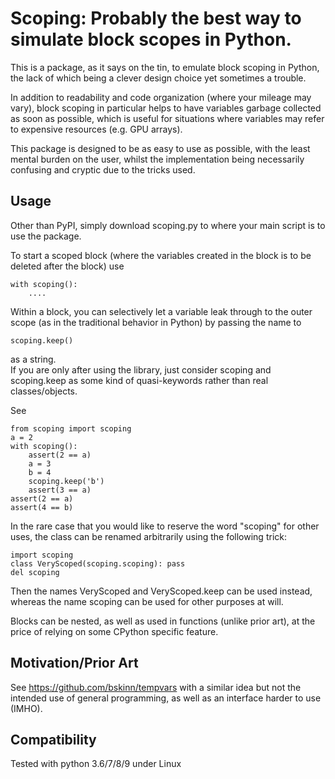 # Scoping: Probably the best way to simulate block scopes in Python.

This is a package, as it says on the tin, to emulate block scoping in Python, 
the lack of which being a clever design choice yet sometimes a trouble.

In addition to readability and code organization 
(where your mileage may vary),
block scoping in particular helps to have variables garbage collected as soon as possible, which is useful for situations where variables may refer to expensive resources (e.g. GPU arrays).

 This package is designed to be as easy to use as possible, with the least mental burden on the user,
 whilst the implementation being necessarily confusing and cryptic due to the tricks used.

## Usage

 Other than PyPI,
simply download scoping.py to where your main script is to use the package.

To start a scoped block (where the variables created in the block is to be deleted after the block) use

    with scoping():
        ....

Within a block, you can selectively let a variable leak through to the outer scope (as in the traditional behavior in Python) by passing the name to

    scoping.keep()

as a string.  
If you are only after using the library, 
just consider scoping and scoping.keep as 
some kind of quasi-keywords rather than real classes/objects.

See 

    from scoping import scoping
    a = 2
    with scoping():
        assert(2 == a)
        a = 3
        b = 4
        scoping.keep('b')
        assert(3 == a)
    assert(2 == a)
    assert(4 == b)

In the rare case that you would like to reserve the word "scoping" for other uses, the class can be renamed arbitrarily using the following trick:

    import scoping
    class VeryScoped(scoping.scoping): pass
    del scoping

Then the names VeryScoped and VeryScoped.keep can be used instead,
whereas the name scoping can be used for other purposes at will.

Blocks can be nested, as well as used in functions (unlike prior art),
at the price of relying on some CPython specific feature.

## Motivation/Prior Art

See https://github.com/bskinn/tempvars with a similar idea but not the intended use of general programming, as well as an interface harder to use (IMHO).

## Compatibility

Tested with python 3.6/7/8/9 under Linux

